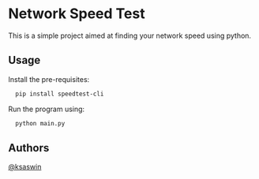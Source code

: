 
# Network Speed Test

This is a simple project aimed at finding your network speed using python.

## Usage

Install the pre-requisites:

```bash
  pip install speedtest-cli
```

Run the program using:
```bash
  python main.py
```
## Authors

[@ksaswin](https://github.com/ksaswin)

